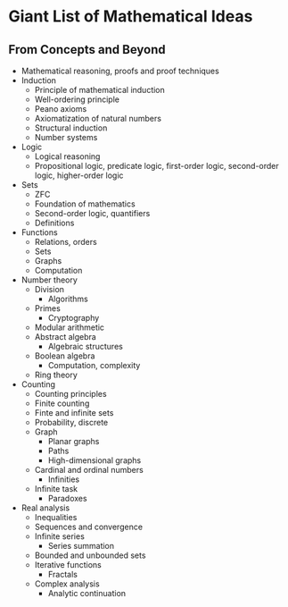 # Giant List of Mathematical Ideas

## From Concepts and Beyond

- Mathematical reasoning, proofs and proof techniques
- Induction
  - Principle of mathematical induction
  - Well-ordering principle
  - Peano axioms
  - Axiomatization of natural numbers
  - Structural induction
  - Number systems
- Logic
  - Logical reasoning
  - Propositional logic, predicate logic, first-order logic, second-order logic, higher-order logic
- Sets
  - ZFC
  - Foundation of mathematics
  - Second-order logic, quantifiers
  - Definitions
- Functions
  - Relations, orders
  - Sets
  - Graphs
  - Computation
- Number theory
  - Division
    - Algorithms
  - Primes
    - Cryptography
  - Modular arithmetic
  - Abstract algebra
    - Algebraic structures
  - Boolean algebra
    - Computation, complexity
  - Ring theory
- Counting
  - Counting principles
  - Finite counting
  - Finte and infinite sets
  - Probability, discrete
  - Graph
    - Planar graphs
    - Paths
    - High-dimensional graphs
  - Cardinal and ordinal numbers
    - Infinities
  - Infinite task
    - Paradoxes
- Real analysis
  - Inequalities
  - Sequences and convergence
  - Infinite series
    - Series summation
  - Bounded and unbounded sets
  - Iterative functions
    - Fractals
  - Complex analysis
    - Analytic continuation
